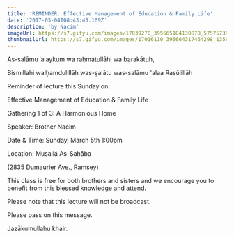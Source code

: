```yaml
---
title: 'REMINDER: Effective Management of Education & Family Life'
date: '2017-03-04T08:43:45.169Z'
description: 'by Nacim'
imageUrl: https://s7.gifyu.com/images/17039270_395665184130878_5757573914231297352_o.jpg_nc_cat104_nc_sid8024bb_nc_ohcm8oWjmDqDigAX9LUJHG_nc_htscontent.fybz1-1.jpg
thumbnailUrl: https://s7.gifyu.com/images/17016110_395664317464298_1356003363461483404_o.jpg_nc_cat106_nc_sid8024bb_nc_ohcgB0kyxrMbiIAX9IP6Ea_nc_htscontent.fybz1-1.jpg
---
```


As-salāmu ʿalaykum wa raḥmatullāhi wa barakātuh,

Bismillahi walḥamdulillāh was-ṣalātu was-salāmu 'alaa Rasūlillāh

Reminder of lecture this Sunday on:

Effective Management of Education & Family Life

Gathering 1 of 3: A Harmonious Home

Speaker: Brother Nacim

Date & Time:
Sunday, March 5th 1:00pm

Location:
Muṣallá As-Ṣaḥāba

(2835 Dumaurier Ave., Ramsey)

This class is free for both brothers and sisters and we encourage you to benefit from this blessed knowledge and attend.

Please note that this lecture will not be broadcast.

Please pass on this message.

Jazākumullahu khair.
